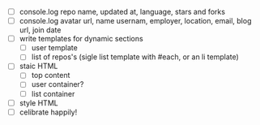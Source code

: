 - [ ] console.log repo name, updated at, language, stars and forks
- [ ] console.log avatar url, name usernam, employer, location, email, blog url, join date
- [ ] write templates for dynamic sections
	- [ ] user template
	- [ ] list of repos's (sigle list template with #each, or an li template)
- [ ] staic HTML 
	- [ ] top content
	- [ ] user container?
	- [ ] list container
- [ ] style HTML
- [ ] celibrate happily! 